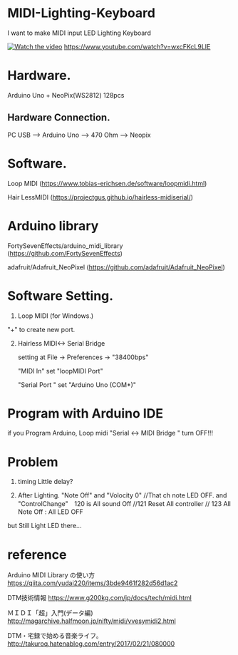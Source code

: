 # MIDI-Lighting-Keyboard

I want to make MIDI input LED Lighting Keyboard

[![Watch the video](https://img.youtube.com/vi/wxcFKcL9LIE/maxresdefault.jpg)](https://youtu.be/wxcFKcL9LIE)
https://www.youtube.com/watch?v=wxcFKcL9LIE


# Hardware.
Arduino Uno + NeoPix(WS2812) 128pcs

## Hardware Connection.
 PC USB --> Arduino Uno --> 470 Ohm --> Neopix

# Software.

Loop MIDI 
(https://www.tobias-erichsen.de/software/loopmidi.html)

Hair LessMIDI
(https://projectgus.github.io/hairless-midiserial/)


# Arduino library
FortySevenEffects/arduino_midi_library
(https://github.com/FortySevenEffects)

adafruit/Adafruit_NeoPixel
(https://github.com/adafruit/Adafruit_NeoPixel)


# Software Setting.
1. Loop MIDI (for Windows.)  

  "+" to create new port.

2. Hairless MIDI<-> Serial Bridge

   setting at File -> Preferences ->  "38400bps"
 
   "MIDI In"  set "loopMIDI Port" 
 
   "Serial Port " set "Arduino Uno (COM*)"

# Program with Arduino IDE 
if you Program Arduino, Loop midi "Serial <-> MIDI Bridge " turn OFF!!!



# Problem 
1. timing Little delay?

2. After  Lighting.
"Note Off" and "Volocity 0"  //That ch note LED OFF.
and "ControlChange"　120 is All sound Off //121 Reset All controller // 123 All Note Off  : All LED OFF

but Still Light LED there...

# reference
Arduino MIDI Library の使い方
https://qiita.com/yudai220/items/3bde9461f282d56d1ac2

DTM技術情報
https://www.g200kg.com/jp/docs/tech/midi.html

ＭＩＤＩ「超」入門(データ編)
http://magarchive.halfmoon.jp/nifty/midi/vvesymidi2.html

DTM・宅録で始める音楽ライフ。
http://takuroq.hatenablog.com/entry/2017/02/21/080000
